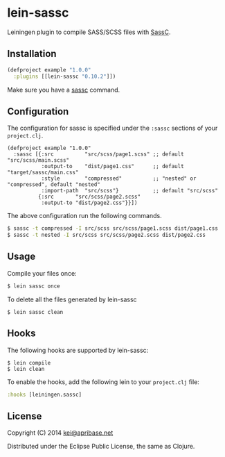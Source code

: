 # lein-sassc

Leiningen plugin to compile SASS/SCSS files with [SassC](https://github.com/sass/sassc).

## Installation

```clj
(defproject example "1.0.0"
  :plugins [[lein-sassc "0.10.2"]])
```

Make sure you have a [sassc](https://github.com/sass/sassc) command.

## Configuration

The configuration for sassc is specified under the `:sassc` sections of your `project.clj`.

```
(defproject example "1.0.0"
  :sassc [{:src          "src/scss/page1.scss" ;; default "src/scss/main.scss"
           :output-to    "dist/page1.css"      ;; default "target/sassc/main.css"
           :style        "compressed"          ;; "nested" or "compressed", default "nested"
           :import-path  "src/scss"}           ;; default "src/scss"
          {:src       "src/scss/page2.scss"
           :output-to "dist/page2.css"}}])
```

The above configuration run the following commands.

```sh
$ sassc -t compressed -I src/scss src/scss/page1.scss dist/page1.css
$ sassc -t nested -I src/scss src/scss/page2.scss dist/page2.css
```

## Usage

Compile your files once:

```sh
$ lein sassc once
```

To delete all the files generated by lein-sassc

```
$ lein sassc clean
```

## Hooks

The following hooks are supported by lein-sassc:

```
$ lein compile
$ lein clean
```

To enable the hooks, add the following lein to your `project.clj` file:

```clj
:hooks [leiningen.sassc]
```

## License

Copyright (C) 2014 kei@apribase.net

Distributed under the Eclipse Public License, the same as Clojure.
